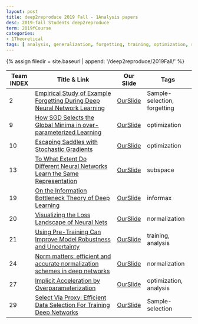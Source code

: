 ```yaml
---
layout: post
title: deep2reproduce 2019 Fall - 1Analysis papers 
desc: 2019-fall Students deep2reproduce 
term: 2019fCourse
categories:
- 1Theoretical
tags: [ analysis, generalization, forgetting, training, optimization, subspace, informax, normalization, Sample-selection  ]
---
```



{% assign filedir = site.baseurl   | append: '/deep2reproduce/2019Fall/' %}



|Team INDEX     |Title  & Link  | Our Slide |  Tags | 
|------|----------------------------|----------|----------|
|2   | [Empirical Study of Example Forgetting During Deep Neural Network Learning](https://arxiv.org/abs/1812.05159)|                [OurSlide]({{filedir}}/T2-Pattarabanjird_Tanyaporn_Empirical_Study_of_Example_Forgetting_During_Deep_Neural_Network_Learning.pdf) | Sample-selection, forgetting |
|9   | [How SGD Selects the Global Minima in over-parameterized Learning](https://papers.nips.cc/paper/8049-how-sgd-selects-the-global-minima-in-over-parameterized-learning-a-dynamical-stability-perspective)|  [OurSlide]({{filedir}}/T9_Bamrara_Rishabrb6xj_How_SGD_Selects_the_Global_Minima.pdf) |  optimization |
|10   | [ Escaping Saddles with Stochastic Gradients ](https://arxiv.org/abs/1803.05999)|  [OurSlide]({{filedir}}/T10_kd4wa+dc9db+yl5nx+an2adv_ESCAPING_SADDLES.pdf) |  optimization |
|13   | [To What Extent Do Different Neural Networks Learn the Same Representation](https://arxiv.org/abs/1810.11750)|  [OurSlide]({{filedir}}/T13_Sudhakar_Mohitms5sw_Do_Different_Neural_Networks_Learn_the_Same_Representation.pdf) |  subspace |
|19   | [On the Information Bottleneck Theory of Deep Learning](https://openreview.net/forum?id=ry_WPG-A-)|  [OurSlide]({{filedir}}/T19_Luo_Zhidanzl6de_INFORMATION_BOTTLENECK.pdf) |  informax |
|20   | [Visualizing the Loss Landscape of Neural Nets](https://arxiv.org/abs/1712.09913)|  [OurSlide]({{filedir}}/T20_Du_Yuyd2am_Visualizing_the_Loss_Landscape.pdf) | normalization  |
|21   | [Using Pre-Training Can Improve Model Robustness and Uncertainty ](https://arxiv.org/abs/1901.09960)|  [OurSlide]({{filedir}}/T21_Wang_Clarerw9fs_Pre-Training_Can_Improve_Model_Robustness_and_Uncertainty.pdf) | training, analysis |
|24   | [Norm matters: efficient and accurate normalization schemes in deep networks](https://arxiv.org/abs/1803.01814)|  [OurSlide]({{filedir}}/T24_Peddireddy_Akhil_Saiap3ub_Norm_Matters.pdf) | normalization  |
|27   | [Implicit Acceleration by Overparameterization](https://arxiv.org/abs/1802.06509)|  [OurSlide]({{filedir}}/T27_Luo_Tianyangtl2sf_Implicit_Acceleration_by_Overparameterization.pdf) | optimization, analysis |
|29  | [Select Via Proxy: Efficient Data Selection For Training Deep Networks](https://arxiv.org/abs/1906.11829)|  [OurSlide]({{filedir}}/T29_Cascante_Bonilla_Paolapc9za_Select_Via_Proxy_data4train.pdf) | Sample-selection|


